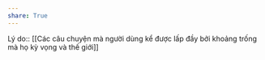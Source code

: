 ```yaml
---
share: True
---
```

Lý do:: [[Các câu chuyện mà người dùng kể được lấp đầy bởi khoảng trống mà họ kỳ vọng và thế giới]]